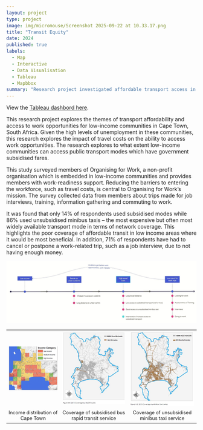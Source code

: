 ```yaml
---
layout: project
type: project
image: img/micromouse/Screenshot 2025-09-22 at 10.33.17.png
title: "Transit Equity"
date: 2024
published: true
labels:
  - Map
  - Interactive
  - Data Visualisation
  - Tableau
  - Mapbbox
summary: "Research project investigated affordable transport access in low-income areas."
---
```


View the [Tableau dashbord here](https://public.tableau.com/shared/FBPD7C3J3?:display_count=n&:origin=viz_share_link).

This research project explores the themes of transport affordability and access to work opportunities for low-income communities in Cape Town, South Africa. Given the high levels of unemployment in these communities, this research explores the impact of travel costs on the ability to access work opportunities. The research explores to what extent low-income communities can access public transport modes which have government subsidised fares.

This study surveyed members of Organising for Work, a non-profit organisation which is embedded in low-income communities and provides members with work-readiness support. Reducing the barriers to entering the workforce, such as travel costs, is central to Organising for Work’s mission. The survey collected data from members about trips made for job interviews, training, information gathering and commuting to work.

It was found that only 14% of respondents used subsidised modes while 86% used unsubsidised minibus taxis – the most expensive but often most widely available transport mode in terms of network coverage. This highlights the poor coverage of affordable transit in low income areas where it would be most beneficial. In addition, 71% of respondents have had to cancel or postpone a work-related trip, such as a job interview, due to not having enough money.

<div class="text-center p-4">
  <img width="1000px" src="../img/transit_equity/Untitled - New frame.jpg" class="img-thumbnail" >
</div>

<table style="border-collapse: collapse; width: 100%; text-align: center;">
  <tr>
    <td style="text-align: center;">
      <img src="../img/transit_equity/CT_income.png" alt="Image 1" width="200">
    </td>
    <td style="text-align: center;">
      <img src="../img/transit_equity/CTIPTN-MyCiti_Network coverage.JPG" alt="Image 2" width="200">
    </td>
    <td style="text-align: center;">
      <img src="../img/transit_equity/CTIPTN-mbt_Network coverage.JPG" alt="Image 3" width="200">
    </td>
  </tr>
  <tr>
    <td style="font-size: 0.9em; word-wrap: break-word; padding: 5px;">
      Income distribution of Cape Town</td>
    <td style="font-size: 0.9em; word-wrap: break-word; padding: 5px;">
    Coverage of subsidised bus rapid transit service</td>
    <td style="font-size: 0.9em; word-wrap: break-word; padding: 5px;">
    Coverage of unsubsidised minibus taxi service</td>
  </tr>
</table>



